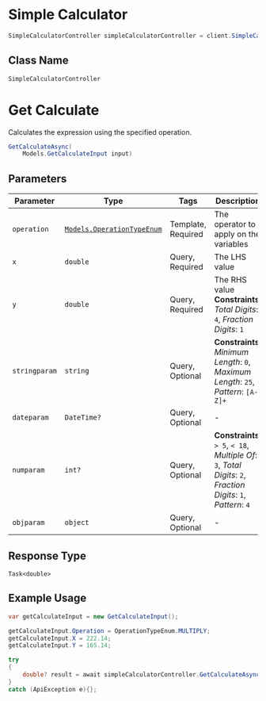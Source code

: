 # Simple Calculator

```csharp
SimpleCalculatorController simpleCalculatorController = client.SimpleCalculatorController;
```

## Class Name

`SimpleCalculatorController`


# Get Calculate

Calculates the expression using the specified operation.

```csharp
GetCalculateAsync(
    Models.GetCalculateInput input)
```

## Parameters

| Parameter | Type | Tags | Description |
|  --- | --- | --- | --- |
| `operation` | [`Models.OperationTypeEnum`](../../doc/models/operation-type-enum.md) | Template, Required | The operator to apply on the variables |
| `x` | `double` | Query, Required | The LHS value |
| `y` | `double` | Query, Required | The RHS value<br>**Constraints**: *Total Digits*: `4`, *Fraction Digits*: `1` |
| `stringparam` | `string` | Query, Optional | **Constraints**: *Minimum Length*: `0`, *Maximum Length*: `25`, *Pattern*: `[A-Z]+` |
| `dateparam` | `DateTime?` | Query, Optional | - |
| `numparam` | `int?` | Query, Optional | **Constraints**: `> 5`, `< 18`, *Multiple Of*: `3`, *Total Digits*: `2`, *Fraction Digits*: `1`, *Pattern*: `4` |
| `objparam` | `object` | Query, Optional | - |

## Response Type

`Task<double>`

## Example Usage

```csharp
var getCalculateInput = new GetCalculateInput();

getCalculateInput.Operation = OperationTypeEnum.MULTIPLY;
getCalculateInput.X = 222.14;
getCalculateInput.Y = 165.14;

try
{
    double? result = await simpleCalculatorController.GetCalculateAsync(getCalculateInput);
}
catch (ApiException e){};
```

